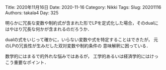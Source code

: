 ﻿Title: 2020年11月16日
Date: 2020-11-16
Category: Nikki
Tags: 
Slug: 20201116
Authors: takala4
Day: 325



明らかに冗長な変数や制約式が含まれた形でLPを定式化した場合，そのdualにはやはり冗長な何かが含まれるのだろうか．


dualの式をいじって確かに，いらない変数や式を特定することはできたが，
元のLPの冗長性が生みだした双対変数や制約条件の
意味解釈に困っている．



数学的にはまるで的外れな悩みではあるが，
工学的あるいは経済学的にはけっこう重要なポイント．